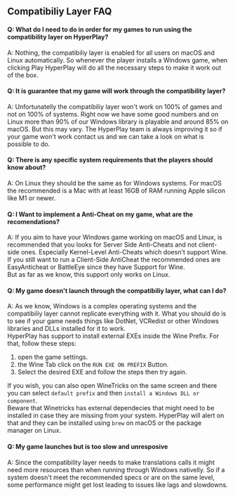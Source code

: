 ## Compatibiliy Layer FAQ

#### **Q:  What do I need to do in order for my games to run using the compatibility layer on HyperPlay?**
A: Nothing, the compatibiliy layer is enabled for all users on macOS and Linux automatically. So whenever the player installs a Windows game, when clicking Play HyperPlay will do all the necessary steps to make it work out of the box.

#### **Q: It is guarantee that my game will work through the compatibility layer?**
A: Unfortunatelly the compatibiliy layer won't work on 100% of games and not on 100% of systems. Right now we have some good numbers and on Linux more than 90% of our Windows library is playable and around 85% on macOS. But this may vary. The HyperPlay team is always improving it so if your game won't work contact us and we can take a look on what is possible to do.

#### **Q: There is any specific system requirements that the players should know about?**

A: On Linux they should be the same as for Windows systems. For macOS the recommended is a Mac with at least 16GB of RAM running Apple silicon like M1 or newer.

#### **Q: I Want to implement a Anti-Cheat on my game, what are the recomendations?**

A: If you aim to have your Windows game working on macOS and Linux, is recommended that you looks for Server Side Anti-Cheats and not client-side ones. Especially Kernel-Level Anti-Cheats which doesn't support Wine. <br>
If you still want to run a Client-Side AntiCheat the recommended ones are EasyAnticheat or BattleEye since they have Support for Wine. <br>
But as far as we know, this support only works on Linux.

#### **Q: My game doesn't launch through the compatibiliy layer, what can I do?**
A: As we know, Windows is a complex operating systems and the compatibiliy layer cannot replicate everything with it. What you should do is to see if your game needs things like DotNet, VCRedist or other Windows libraries and DLLs installed for it to work. <br>
HyperPlay has support to install external EXEs inside the Wine Prefix. For that, follow these steps:
1. open the game settings.
2. the Wine Tab click on the `RUN EXE ON PREFIX` Button. 
3. Select the desired EXE and follow the steps then try again.

If you wish, you can also open WineTricks on the same screen and there you can select `default prefix` and then `install a Windows DLL or component`. <br>
Beware that Winetricks has external dependecies that might need to be installed in case they are missing from your system. HyperPlay will alert on that and they can be installed using `brew` on macOS or the package manager on Linux.

#### **Q: My game launches but is too slow and unresposive**
A: Since the compatibility layer needs to make translations calls it might need more resources than when running through Windows nativelly. So if a system doesn't meet the recommended specs or are on the same level, some performance might get lost leading to issues like lags and slowdowns.